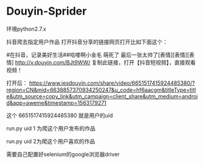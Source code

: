 # Douyin-Sprider

环境python2.7.x

抖音爬去指定用户作品
打开抖音分享的链接网页打开比如下面这个：

#在抖音，记录美好生活##哈喽啊小金毛 萌死了 最后一张太帅了[表情][表情][表情] http://v.douyin.com/BJt9WW/ 复制此链接，打开【抖音短视频】，直接观看视频！

打开后：
https://www.iesdouyin.com/share/video/6651517415924485380/?region=CN&mid=6638857370934250247&u_code=hf6aacgm&titleType=title&utm_source=copy_link&utm_campaign=client_share&utm_medium=android&app=aweme&timestamp=1563179271

这个 6651517415924485380 就是用户的uid

run.py  uid 1 为爬这个用户发布的作品

run.py  uid 2为爬这个用户喜欢的作品



需要自己配置好selenium的google浏览器driver
